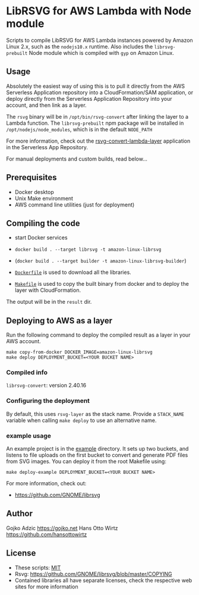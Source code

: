 # LibRSVG for AWS Lambda with Node module

Scripts to compile LibRSVG for AWS Lambda instances powered by Amazon Linux 2.x, such as the `nodejs10.x` runtime. Also includes the `librsvg-prebuilt` Node module which is compiled with `gyp` on Amazon Linux.

## Usage

Absolutely the easiest way of using this is to pull it directly from the AWS Serverless Application repository into a CloudFormation/SAM application, or deploy directly from the Serverless Application Repository into your account, and then link as a layer. 

The `rsvg` binary will be in `/opt/bin/rsvg-convert` after linking the layer to a Lambda function.
The `librsvg-prebuilt` npm package will be installed in `/opt/nodejs/node_modules`, which is in the default `NODE_PATH`

For more information, check out the [rsvg-convert-lambda-layer](https://serverlessrepo.aws.amazon.com/applications/arn:aws:serverlessrepo:us-east-1:145266761615:applications~rsvg-convert-lambda-layer) application in the Serverless App Repository.

For manual deployments and custom builds, read below...

## Prerequisites

* Docker desktop
* Unix Make environment
* AWS command line utilities (just for deployment)

## Compiling the code

* start Docker services
* `docker build . --target librsvg -t amazon-linux-librsvg`
* (`docker build . --target builder -t amazon-linux-librsvg-builder`)

* [`Dockerfile`](Dockerfile) is used to download all the libraries.
* [`Makefile`](Makefile) is used to copy the built binary from docker and to deploy the layer with CloudFormation.

The output will be in the `result` dir.

## Deploying to AWS as a layer

Run the following command to deploy the compiled result as a layer in your AWS account.

```
make copy-from-docker DOCKER_IMAGE=amazon-linux-librsvg
make deploy DEPLOYMENT_BUCKET=<YOUR BUCKET NAME>
```

### Compiled info

`librsvg-convert`: version 2.40.16

### Configuring the deployment

By default, this uses `rsvg-layer` as the stack name. Provide a `STACK_NAME` variable when
calling `make deploy` to use an alternative name.

### example usage

An example project is in the [example](example) directory. It sets up two buckets, and listens to file uploads on the first bucket to convert and generate PDF files from SVG images. You can deploy it from the root Makefile using:

```
make deploy-example DEPLOYMENT_BUCKET=<YOUR BUCKET NAME>
```

For more information, check out:

* https://github.com/GNOME/librsvg

## Author

Gojko Adzic <https://gojko.net>
Hans Otto Wirtz <https://github.com/hansottowirtz>

## License

* These scripts: [MIT](https://opensource.org/licenses/MIT)
* Rsvg: <https://github.com/GNOME/librsvg/blob/master/COPYING>
* Contained libraries all have separate licenses, check the respective web sites for more information
